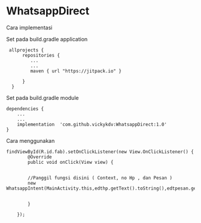 # WhatsappDirect

Cara implementasi
   
   
   Set pada build.gradle application
   
     allprojects {
          repositories {
             ...
             ...
             maven { url "https://jitpack.io" }

          }
      }
    
   Set pada build.gradle module
    
    dependencies {
        ...
        ...
        implementation  'com.github.vickykdv:WhatsappDirect:1.0'
    }

Cara menggunakan
    
    findViewById(R.id.fab).setOnClickListener(new View.OnClickListener() {
            @Override
            public void onClick(View view) {


            //Panggil fungsi disini ( Context, no Hp , dan Pesan )
            new WhatsappIntent(MainActivity.this,edthp.getText().toString(),edtpesan.getText().toString());


            }

        });

